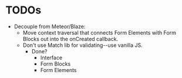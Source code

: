 # TODOs

* Decouple from Meteor/Blaze:
  * Move context traversal that connects Form Elements with Form Blocks out into the onCreated callback.
  * Don't use Match lib for validating--use vanilla JS.
    - Done?
      + Interface
      + Form Blocks
      + Form Elements